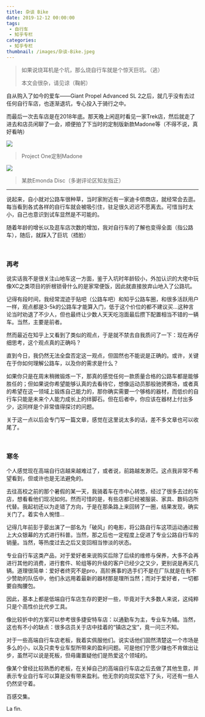 ```yaml
---
title: 杂谈 Bike
date: 2019-12-12 00:00:00
tags: 
 - 自行车
 - 知乎专栏
categories:
 - 知乎专栏
thumbnail: /images/杂谈-Bike.jpeg
---
```


>如果说烧耳机是个坑，那么烧自行车就是个惊天巨坑。（逃）
>
><!--more-->
>
>本文会很杂，请见谅（鞠躬）

自从购入了如今的爱车——Giant Propel Advanced SL 2之后，就几乎没有去过任何自行车店，也逐渐退坑，专心投入于骑行之中。

而最后一次去车店是在2018年底。那天晚上闲逛时看见一家Trek店，然后就走了进去和店员闲聊了一会，顺便拍了下当时的定制版新款Madone等（不得不说，真好看呐）

![](/images/articles/杂谈-Bike/2.jpg)

> Project One定制Madone

![](/images/articles/杂谈-Bike/3.jpg)

> 某款Emonda Disc（多谢评论区知友指正）

___

说起来，自小就对公路车很种草，当时家附近有一家迪卡侬商店，就经常会去逛。每当看到各式各样的自行车就会被吸引住，驻足很久迟迟不愿离去。可惜当时太小，自己也意识到试车显然是不可能的。

随着年龄的增长以及逛车店次数的增加，我对自行车的了解也变得全面（指公路车），随后，就踩入了巨坑（捂脸）

</br>

### 再考

说实话我不是很关注山地车这一方面，鉴于入坑时年龄较小，外加认识的大佬中玩像XC之类项目的折根锁骨什么的是家常便饭，因此就直接放弃山地入了公路坑。

记得有段时间，我经常混迹于贴吧（公路车吧）和知乎公路车圈，和很多活跃用户一样，观点都是3-5k的公路车才能算入门，低于这个价位的都不建议买…这种言论当时劝退了不少人，但也最终让少数人天天吃泡面最后攒下配置相当不错的一辆车。当然，主要是前者。

然而最近在知乎上又看到了类似的观点，于是就不禁去自我质问了一下：现在再仔细思考，这个观点真的正确吗？

直到今日，我仍然无法全盘否定这一观点，但固然也不能说是正确的。或许，关键在于你如何理解公路车，以及你的需求是什么？

如果你只是在周末稍微锻炼一下，那真的感觉任何一款质量合格的公路车都是能够胜任的；但如果说你希望能够认真的去看待它，想像运动员那般驰骋赛场，或者真的希望在这一领域上锻炼自己能力的，那你确实需要一个够格的器材，而低价的自行车只能是未来个人能力成长上的绊脚石。但在后者中，你应该在器材上付出多少，这同样是个非常值得探讨的问题。

关于这一点以后会专门写一篇文章，感觉在这里说太多的话，差不多文章也可以收尾了。

</br>

### 寒冬

个人感觉现在高端自行店越来越难过了，或者说，前路越发渺茫。这点我非常不希望看到，但或许也是无法避免的。

去往高校之前的那个暑假的某一天，我骑着车在市中心转悠，经过了很多去过的车店，想看看他们现况如何。然而可惜的是，有些店都已经被服装、家具、数码店所代替。我起初还以为走错了方向，于是在那条路上来回转了一圈，结果发现，确实关门了。着实令人惋惜…

记得几年前彭于晏出演了一部名为「破风」的电影，将公路自行车这项运动通过搬上大众银幕的方式进行科普。当然，那之后也一定程度上促进了专业公路自行车的销量。当然，等热度过去之后又变回相当惨淡的状态。

专业自行车这类产品，对于爱好者来说购买后除了后续的维修与保养，大多不会再进行其他的消费，进行套件、轮组等的升级的客户已经少之又少，更别说是再买几辆。道理很简单：爱好者终究不是pro，高阶赛事的选手们不是在厂队就是在有不少赞助的队伍中，他们永远用着最新的器材那是理所当然；而对于爱好者，一切都要自掏腰包。

因此，基本上都是低端自行车店生存的更好一些，毕竟对于大多数人来说，这纯粹只是个高性价比代步工具。

像比较折中的方案可以参考很多捷安特车店：以通勤车为主，专业车为辅。当然，这也有不小的缺点：很多店员关于店中挂着的“镇店之宝”，竟一问三不知。

对于一些高端自行车店老板，我着实佩服他们。说实话他们固然清楚这一个市场是多么的小，以及只卖专业车型所带来的盈利问题。可是他们宁愿少赚也不肯做出让步，虽然可以说是死板，但毋庸置疑他们是热爱这个领域的。

像某个曾经比较熟悉的老板，在关掉自己的高端自行车店之后去做了其他生意，并表示专业自行车可以算是没有带来盈利。他无奈的向现实低下了头，可还有一些人仍然坚守着。

百感交集。

La fin.